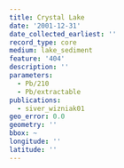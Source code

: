 ```yaml
---
title: Crystal Lake
date: '2001-12-31'
date_collected_earliest: ''
record_type: core
medium: lake_sediment
feature: '404'
description: ''
parameters:
  - Pb/210
  - Pb/extractable
publications:
  - siver_wizniak01
geo_error: 0.0
geometry: ''
bbox: ~
longitude: ''
latitude: ''
---
```

